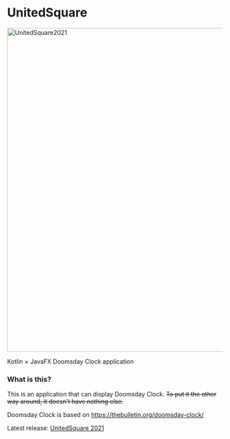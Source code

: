 # UnitedSquare
<img width="754" alt="UnitedSquare2021" src="https://user-images.githubusercontent.com/70018855/101243846-4c2a2180-3746-11eb-991d-1df9faf73422.png">

Kotlin × JavaFX Doomsday Clock application

### What is this?
This is an application that can display Doomsday Clock.
~~To put it the other way around, it doesn't have nothing else.~~

Doomsday Clock is based on https://thebulletin.org/doomsday-clock/

Latest release: [UnitedSquare 2021](https://github.com/K-Rintaro/UnitedSquare/releases/tag/1.0.1)
